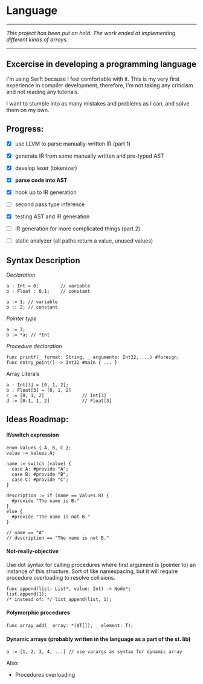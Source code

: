 # Language
---
*This project has been put on hold. The work ended at implementing different kinds of arrays.*

---
## Excercise in developing a programming language


I'm using Swift because I feel comfortable with it.
This is my very first experience in compiler development, therefore, I'm not taking any criticism and not reading any tutorials.

I want to stumble into as many mistakes and problems as I can, and solve them on my own.

## Progress:
- [x] use LLVM to parse manually-written IR (part 1)
- [x] generate IR from some manually written and pre-typed AST
- [x] develop lexer (tokenizer)
- [x] **parse code into AST**
- [x] hook up to IR generation
- [ ] second pass type inference
- [x] testing AST and IR generation
- [ ] IR generation for more complicated things (part 2)
- [ ] static analyzer (all paths return a value, unused values)


## Syntax Description

*Declaration*
```
a : Int = 0;        // variable 
b : Float : 0.1;    // constant

a := 1; // variable
b :: 2; // constant
```
 
 *Pointer type*
 ```
 a := 3;
 b := *a; // *Int
 ```
 
 *Procedure declaration*
```
func printf(_ format: String, _ arguments: Int32, ...) #foreign;
func entry_point() -> Int32 #main { ... }
```
 
 Array Literals
 ```
 a : Int[3] = [0, 1, 2];
 b : Float[3] = [0, 1, 2]
 c := [0, 1, 2]              // Int[3] 
 d := [0.1, 1, 2]            // Float[3]
 ```

 
 
## Ideas Roadmap:

#### If/switch expression
```
enum Values { A, B, C };
value := Values.A;

name := switch (value) {
  case A: #provide "A";
  case B: #provide "B";
  case C: #provide "C";
}

description := if (name == Values.B) {
  #provide "The name is B."
}
else {
  #provide "The name is not B."
}

// name == "A"
// description == "The name is not B."
```

#### Not-really-objective
Use dot syntax for calling procedures where first argument is (pointer to) an instance of this structure.
Sort of like namespacing, but it will require procedure overloading to resolve collisions.
```
func append(list: List*, value: Int) -> Node*;
list.append(1);       
/* instead of: */ list_append(list, 1);
```

#### Polymorphic procedures
 ```
func array_add(_ array: *($T[]), _ element: T);
```

#### Dynamic arrays (probably written in the language as a part of the st. lib)
```
a := [1, 2, 3, 4, ...] // use varargs as syntax for dynamic array
```

Also:
- Procedures overloading

